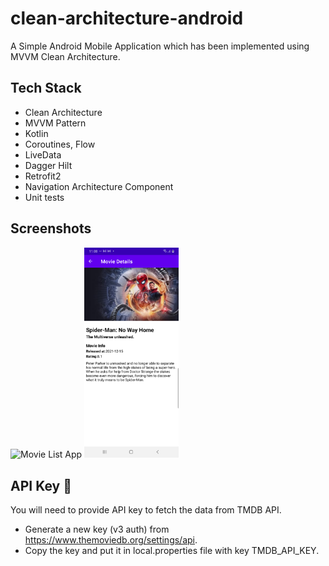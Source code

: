 # clean-architecture-android
A Simple Android Mobile Application which has been implemented using MVVM Clean Architecture.


## Tech Stack

- Clean Architecture
- MVVM Pattern
- Kotlin
- Coroutines, Flow 
- LiveData
- Dagger Hilt
- Retrofit2
- Navigation Architecture Component
- Unit tests


## Screenshots

<img alt="Movie List App" src="Screenshot/sc1.png" width="30%">
<img alt="Movie List App" src="Screenshot/sc2.png" width="30%">


## API Key 🔑

You will need to provide API key to fetch the data from TMDB API.

- Generate a new key (v3 auth) from https://www.themoviedb.org/settings/api. 
- Copy the key and put it in local.properties file with key TMDB_API_KEY.
